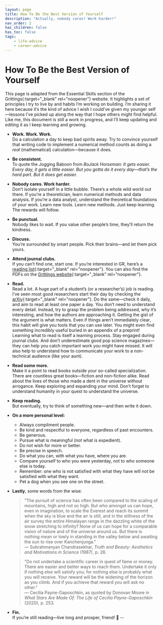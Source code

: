 ```yaml
---
layout: page
title: How To Be the Best Version of Yourself
description: "Actually, nobody cares! Work harder!"
nav_order: 2
has_children: false
has_toc: false
tags:
    - life-advice
    - career-advice
---
```


# How To Be the Best Version of Yourself

This page is adapted from the Essential Skills section of the Grittings{:target="_blank" rel="noopener"} website. It highlights a set of principles I try to live by and habits I’m working on building. I’m sharing it here because it’s the kind of advice I wish I could’ve given my younger self—lessons I’ve picked up along the way that I hope others might find helpful. Like me, this document is still a work in progress, and I’ll keep updating and editing it as I keep learning and growing.

- **Work. Work. Work.**  
  Do a calculation a day to keep bad spirits away. Try to convince yourself that writing code to implement a numerical method counts as doing a *real* (mathematical) calculation—because it does.

- **Be consistent.**  
  To quote the Jogging Baboon from *BoJack Horseman*: _It gets easier. Every day, it gets a little easier. But you gotta do it every day—that’s the hard part. But it does get easier._

- **Nobody cares. Work harder.**  
  Don’t isolate yourself in a little bubble. There’s a whole wild world out there. If you’re a theoretician, learn numerical methods and data analysis. If you’re a data analyst, understand the theoretical foundations of your work. Learn new tools. Learn new methods. Just keep learning. The rewards will follow.

- **Be punctual.**  
  Nobody likes to wait. If you value other people’s time, they’ll return the kindness.

- **Discuss.**  
  You’re surrounded by smart people. Pick their brains—and let them pick yours.

- **Attend journal clubs.**  
  If you can’t find one, start one. If you’re interested in GR, here’s a [reading list](https://pages.jh.edu/eberti2/posts/must-read-paper-list/){:target="_blank" rel="noopener"}. You can also find the PDFs on the [Grittings website](https://blackholes.tecnico.ulisboa.pt/gritting/essential_reading.html){:target="_blank" rel="noopener"}.

- **Read.**  
  Read a lot. A huge part of a student’s (or a researcher’s) job is reading. I’ve seen most good researchers start their day by checking the [arXiv](https://arxiv.org/){:target="_blank" rel="noopener"}. Do the same—check it daily, and aim to read at least one paper a day. You don’t need to understand every detail. Instead, try to grasp the problem being addressed, why it’s interesting, and how the authors are approaching it. Getting the gist of the argument is what matters. Even if things aren’t immediately clear, this habit will give you tools that you can use later. You might even find something incredibly useful buried in an appendix of a preprint! Learning what to read is itself a learning process. Stay engaged during journal clubs. And don’t underestimate good pop science magazines—they can help you catch important work you might have missed. It will also help to understand how to communicate your work to a non-technical audience (like your aunt).

- **Read some more.**  
  Make it a point to read books outside your so-called specialization. There are countless great books—fiction and non-fiction alike. Read about the lives of those who made a dent in the universe without arrogance. Keep exploring and expanding your mind. Don’t forget to understand humanity in your quest to understand the universe.

- **Keep reading.**  
  But eventually, try to think of something new—and then write it down.

- **On a more personal level:**
  - Always compliment people.  
  - Be kind and respectful to everyone, regardless of past encounters.  
  - Be generous.  
  - Pursue what is meaningful (not what is expedient).  
  - Do not wish for more or better.  
  - Be precise in speech.  
  - Do what you can, with what you have, where you are.  
  - Compare yourself to who you were yesterday, not to who someone else is today.  
  - Remember: one who is not satisfied with what they have will not be satisfied with what they want.  
  - Pet a dog when you see one on the street.

- **Lastly**, some words from the wise:

   > "The pursuit of science has often been compared to the scaling of mountains, high and not so high. But who amongst us can hope, even in imagination, to scale the Everest and reach its summit when the sky is blue and the air is still, and in the stillness of the air survey the entire Himalayan range in the dazzling white of the snow stretching to infinity? None of us can hope for a comparable vision of nature and of the universe around us. But there is nothing mean or lowly in standing in the valley below and awaiting the sun to rise over Kanchenjunga."  
   > — Subrahmanyan Chandrasekhar, *Truth and Beauty: Aesthetics and Motivations in Science* (1987), p. 26.

   > "Do not undertake a scientific career in quest of fame or money. There are easier and better ways to reach them. Undertake it only if nothing else will satisfy you; for nothing else is probably what you will receive. Your reward will be the widening of the horizon as you climb. And if you achieve that reward you will ask no other."  
   > — Cecilia Payne-Gaposchkin, as quoted by Donovan Moore in *What Stars Are Made Of: The Life of Cecilia Payne-Gaposchkin* (2020), p. 253.

- **Fin.**  
  If you’re still reading—live long and prosper, friend! 🖖
--
